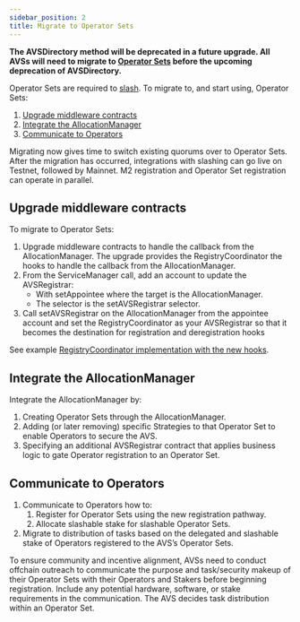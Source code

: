 ```yaml
---
sidebar_position: 2
title: Migrate to Operator Sets
---
```


**The AVSDirectory method will be deprecated in a future upgrade. All AVSs will need to migrate to [Operator Sets](../../../../../eigenlayer/concepts/operator-sets/operator-sets-concept) before the
upcoming deprecation of AVSDirectory.**

Operator Sets are required to [slash](../../../../../eigenlayer/concepts/slashing/slashing-concept.md). To migrate to, and start using, Operator Sets: 
1. [Upgrade middleware contracts](#upgrade-middleware-contracts) 
2. [Integrate the AllocationManager](#upgrade-middleware-contracts)
3. [Communicate to Operators](#communicate-to-operators)

Migrating now gives time to switch existing quorums over to Operator Sets. After the migration has occurred,
integrations with slashing can go live on Testnet, followed by Mainnet. M2 registration and Operator Set registration can operate in parallel.

## Upgrade middleware contracts

To migrate to Operator Sets:

1. Upgrade middleware contracts to handle the callback from the AllocationManager. The upgrade provides the RegistryCoordinator
the hooks to handle the callback from the AllocationManager. 
2. From the ServiceManager call, add an account to update the AVSRegistrar:
      * With setAppointee where the target is the AllocationManager.
      * The selector is the setAVSRegistrar selector.
3. Call setAVSRegistrar on the AllocationManager from the appointee account and set the RegistryCoordinator as your AVSRegistrar
so that it becomes the destination for registration and deregistration hooks

See example [RegistryCoordinator implementation with the new hooks](https://github.com/Layr-Labs/eigenlayer-middleware/blob/dev/src/SlashingRegistryCoordinator.sol).

## Integrate the AllocationManager

Integrate the AllocationManager by:

1. Creating Operator Sets through the AllocationManager.
2. Adding (or later removing) specific Strategies to that Operator Set to enable Operators to secure the AVS.
3. Specifying an additional AVSRegistrar contract that applies business logic to gate Operator registration to an Operator Set.

## Communicate to Operators

1. Communicate to Operators how to:
   1. Register for Operator Sets using the new registration pathway. 
   2. Allocate slashable stake for slashable Operator Sets.
2. Migrate to distribution of tasks based on the delegated and slashable stake of Operators registered to the AVS’s Operator Sets.

To ensure community and incentive alignment, AVSs need to conduct offchain outreach to communicate
the purpose and task/security makeup of their Operator Sets with their Operators and Stakers before beginning registration.
Include any potential hardware, software, or stake requirements in the communication. The AVS decides task distribution
within an Operator Set.
